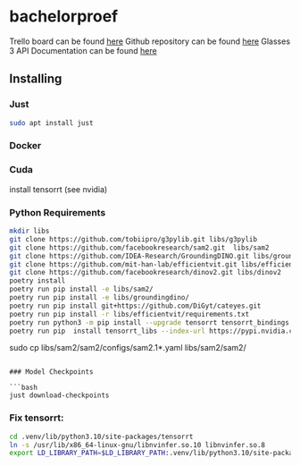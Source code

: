 # bachelorproef

Trello board can be found [here](https://trello.com/b/iolCyuV2/bachelorproef)
Github repository can be found [here](https://github.com/ilianbronchart/bachelorproef)
Glasses 3 API Documentation can be found [here](https://tobiipro.github.io/g3pylib/g3pylib.html)

## Installing

### Just

```bash
sudo apt install just
```

### Docker

### Cuda

install tensorrt (see nvidia)

### Python Requirements

```bash
mkdir libs 
git clone https://github.com/tobiipro/g3pylib.git libs/g3pylib
git clone https://github.com/facebookresearch/sam2.git  libs/sam2
git clone https://github.com/IDEA-Research/GroundingDINO.git libs/groundingdino
git clone https://github.com/mit-han-lab/efficientvit.git libs/efficientvit
git clone https://github.com/facebookresearch/dinov2.git libs/dinov2
poetry install
poetry run pip install -e libs/sam2/
poetry run pip install -e libs/groundingdino/
poetry run pip install git+https://github.com/DiGyt/cateyes.git
poetry run pip install -r libs/efficientvit/requirements.txt
poetry run python3 -m pip install --upgrade tensorrt tensorrt_bindings
poetry run pip  install tensorrt_libs --index-url https://pypi.nvidia.com
```

sudo cp libs/sam2/sam2/configs/sam2.1*.yaml libs/sam2/sam2/
```

### Model Checkpoints

```bash
just download-checkpoints
```

### Fix tensorrt:

```bash
cd .venv/lib/python3.10/site-packages/tensorrt
ln -s /usr/lib/x86_64-linux-gnu/libnvinfer.so.10 libnvinfer.so.8
export LD_LIBRARY_PATH=$LD_LIBRARY_PATH:.venv/lib/python3.10/site-packages/tensorrt
```